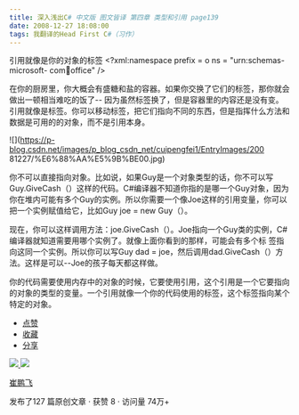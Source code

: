 ```yaml
---
title: 深入浅出C# 中文版 图文皆译 第四章 类型和引用 page139
date: 2008-12-27 18:08:00
tags: 我翻译的Head First C#（习作）
---
```

引用就像是你的对象的标签  <?xml:namespace prefix = o ns = "urn:schemas-microsoft-
com:office:office" />

在你的厨房里，你大概会有盛糖和盐的容器。如果你交换了它们的标签，那你就会做出一顿相当难吃的饭了--
因为虽然标签换了，但是容器里的内容还是没有变。引用就像是标签。你可以移动标签，把它们指向不同的东西，但是指挥什么方法和数据是可用的的对象，而不是引用本身。

![](https://p-blog.csdn.net/images/p_blog_csdn_net/cuipengfei1/EntryImages/200
81227/%E6%88%AA%E5%9B%BE00.jpg)

你不可以直接指向对象。比如说，如果Guy是一个对象类型的话，你不可以写Guy.GiveCash（）这样的代码。C#编译器不知道你指的是哪一个Guy对象，因为
你在堆内可能有多个Guy的实例。所以你需要一个像Joe这样的引用变量，你可以把一个实例赋值给它，比如Guy joe = new Guy（）。

现在，你可以这样调用方法：joe.GiveCash（）。Joe指向一个Guy类的实例，C#编译器就知道需要用哪个实例了。就像上面你看到的那样，可能会有多个标
签指向这同一个实例。所以你可以写Guy dad = joe，然后调用dad.GiveCash（）方法。这样是可以--Joe的孩子每天都这样做。

你的代码需要使用内存中的对象的时候，它要使用引用，这个引用是一个它要指向的对象的类型的变量。一个引用就像一个你的代码使用的标签，这个标签指向某个特定的对象。

  * [ 点赞  ](javascript:;)
  * [ 收藏  ](javascript:;)
  * [ 分享 ](javascript:;)

[ ![](https://profile.csdnimg.cn/5/2/5/3_cuipengfei1)
![](https://g.csdnimg.cn/static/user-reg-year/1x/11.png)
](https://blog.csdn.net/cuipengfei1)

[ 崔鹏飞 ](https://blog.csdn.net/cuipengfei1)

发布了127 篇原创文章  ·  获赞 8  ·  访问量 74万+


